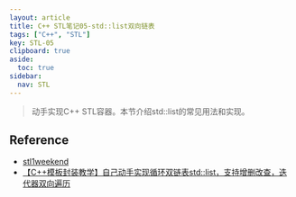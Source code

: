 ```yaml
---
layout: article
title: C++ STL笔记05-std::list双向链表
tags: ["C++", "STL"]
key: STL-05
clipboard: true
aside:
  toc: true
sidebar:
  nav: STL
---
```


> 动手实现C++ STL容器。本节介绍std::list的常见用法和实现。
<!--more-->

## Reference

- [stl1weekend](https://github.com/parallel101/stl1weekend/tree/main#%E8%87%AA%E5%B7%B1%E5%AE%9E%E7%8E%B0%E6%89%80%E6%9C%89stl%E5%AE%B9%E5%99%A8)
- [【C++模板封装教学】自己动手实现循环双链表std::list，支持增删改查，迭代器双向遍历](https://www.bilibili.com/video/BV1SC4y1G7Ab/?spm_id_from=333.788&vd_source=7a2542c6c909b3ee1fab551277360826)